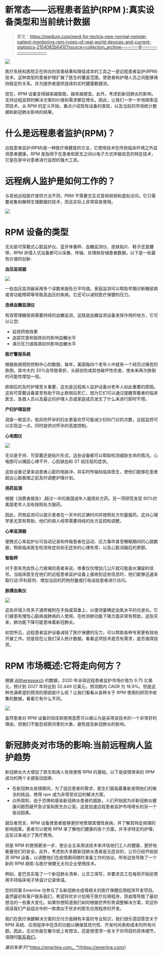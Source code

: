 # 新常态——远程患者监护(RPM ):真实设备类型和当前统计数据

> 原文：<https://medium.com/nerd-for-tech/a-new-normal-remote-patient-monitoring-rpm-types-of-real-world-devices-and-current-statistics-2154082b6410?source=collection_archive---------9----------------------->

![](img/132c9a1a6ba14820317b1f4e859c03a8.png)

医疗系统和医院正在转向的改善结果和降低成本的工具之一是远程患者监护(RPM)技术。这种类型的患者护理扩展了医生的覆盖范围，使患者和护理人员之间能够保持稳定的关系，并为提供者提供连续的实时健康数据流。

现在，RPM 设备变得越来越智能，越来越便宜。此外，考虑到新冠肺炎的影响，支持远程监控的解决方案的价值和需求都在增长。因此，让我们一步一步地探索这项技术，从 RPM 的定义开始，重点介绍现有设备的类型，以及当前的市场统计数据和新冠肺炎影响的结果。

# 什么是远程患者监护(RPM)？

远程患者监护(RPM)是一种医疗保健提供方法，它使用技术在传统临床环境之外监测患者健康。RPM 是指用于在患者和医生之间以电子方式传输信息的特定技术，它是在家中对患者进行监控的强大工具。

# 远程病人监护是如何工作的？

与其他远程医疗提供方法不同，PRM 不需要交互式音频视频和虚拟访问。它只需要收集和解释生理数据的技术，而且实际上非常容易使用。

![](img/1762486d818c27427376b64eef208094.png)

# RPM 设备的类型

无论是可穿戴式心脏监护仪、蓝牙体重秤、血糖监测仪、皮肤贴片、鞋子还是腰带，RPM 非侵入式设备都可以采集、传输、处理和存储患者数据。以下是一些最有价值的创新:

**血压监视器**

![](img/66fc94a5e0ca5f27500ef73461b4ae9a.png)

一些血压监测器采用多个读数来报告日平均值。家庭监测可以帮助早期诊断糖尿病或肾功能障碍等导致高血压的疾病。它还可以减轻医疗保健的压力。

**连续血糖监测仪**

有效管理糖尿病需要持续的血糖监测，这就是血糖监测设备发挥作用的地方，它可以让您:

*   监控药物效果
*   追踪饮食和锻炼如何影响血糖水平
*   演示压力或疾病如何影响血糖水平

**医疗警报系统**

根据疾病预防控制中心的数据，每年，美国每四个老年人中就有一个经历过痛苦的跌倒。其中大约 20%会导致骨折、头部创伤或其他破坏性伤害，使未来再次跌倒的可能性增加一倍。

跌倒后的及时护理至关重要，这也是远程病人监护设备对老年人如此重要的原因。这些可穿戴设备甚至有助于防止跌倒后死亡，因为它们可以通过提醒穿戴者的临床医生、急救人员以及最近的护理人员或家庭成员发生了什么来进行即时干预。

**产妇护理监控**

调查一致显示，低风险怀孕的妇女更喜欢尽可能减少妇科门诊的次数，远程监控可以实现这一点，同时提供对怀孕的高度控制。

**心电图仪**

![](img/7147baccb3298889be2ea12b9b35ecb1.png)

无论是手持、可穿戴还是贴片形式，这些设备都可以帮助检测威胁生命的情况。心电图可以捕捉心律不齐、心肌缺血和 ST 段压低的症状。

这些设备记录来自患者心脏的电脉冲，并实时传输给临床医生，使他们能够在患者超出心脏极限之前及时调整护理计划。

**用药监测**

根据《消费者报告》,超过一半的美国成年人服用处方药。另一项研究发现 60%的美国老年人没有按照处方服药。

因此，药物监测可以提示患者在一天中的正确时间并按照处方剂量服药。这对心理学家尤其有帮助，他们的病人经常需要持续的处方监控和调整。

**心率监测器**

便携式心率监护仪可自动记录和传输患者在运动、压力事件甚至睡眠期间的心跳数据，帮助临床医生检测有症状和无症状的心律失常，以及心脏消融后的房颤。

**智能秤**

对于患有充血性心力衰竭的患者来说，体重仅仅增加几公斤就可能是水潴留的信号。当临床医生在他们的远程患者监护设备上接收到这些信息时，他们能够迅速采取行动:开利尿剂、增加当前的药物剂量或打电话给患者进行访问。

**脉搏血氧仪**

![](img/14934e22e9194defd4d055f5ccd4d38f.png)

这些非侵入性夹子通常被附在手指或耳垂上，以便测量确定血氧水平的光波长。它们被患有慢性心脏病或肺病的人使用，在检测肺功能下降方面非常有帮助，这些天来，肺功能下降可能意味着新冠肺炎。

如您所见，远程患者监护设备减轻了医疗保健的压力，可以帮助各种专家更有效地开展工作。但是现在让我们深入统计数据，看看这项技术是否有需求，是否值得投资。

# RPM 市场概述:它将走向何方？

根据 [Alltheresearch](https://www.alltheresearch.com/report/714/remote-patient-monitoring-market) 的数据，2020 年全球远程患者监护市场价值为 9.75 亿美元，预计到 2027 年将达到 32.449 亿美元，预测期内 CAGR 为 18.9%。但是这种充满希望的预测的原因是什么呢？让我们看看从各种关于 RPM 使用的研究中收集的数据，看看它有什么不同。

![](img/6662aed483fd4bf0e7d40ded6933a8ad.png)

虽然患者对 RPM 设备的信任和使用意愿可以被认为是采用该技术的一个非常好的理由，但我们不能忽视房间里的大象，避免提及新冠肺炎的影响。

# 新冠肺炎对市场的影响:当前远程病人监护趋势

新冠肺炎大大增加了医生和病人有效使用 RPM 的基础。以下是疫情带来的 RPM 成功的两个关键驱动因素:

*   在新冠肺炎疫情期间，为了适应患者的需求，医生们面临着重新发明他们的做法的挑战，使得 rpm 成为非常受欢迎的解决方案。
*   众所周知，由于恐惧和感染新冠肺炎患者的威胁，人们开始因为非新冠肺炎健康问题而避开急诊室和医生办公室。这是加速远程患者监护市场增长的另一个驱动因素。

就后者而言，RPM 设备使患者能够更好地管理其慢性疾病，并了解其特定病理的影响因素。患者可以使用 RPM 来了解他们健康的各个方面，并寻求特定的护理，这反过来减少了医疗费用。

但是 RPM 的使用更进一步，使企业主采用该技术来评估他们工人的健康，更好地衡量他们的安全。此外，考虑到大多数新冠肺炎患者是无症状的，公司已经开始投资 RPM 设备，以调整他们在疫情期间随时准备工作的协议。所有这些导致了一个新的 RPM 趋势:与医疗保健无关的企业使用技术。

例如，星巴克实施了一个新冠肺炎清单，让员工填写，并要求员工在每班开始前使用手持临床电子体温计记录体温。

您的同事 Emerline 也参与了与新冠肺炎疫情相关的医疗保健应用程序开发项目。虽然最初有客户联系我们，希望将优步计划用于医疗应用程序，但疫情导致了最初想法的一些重大变化。如果你想知道我们如何根据世界形势调整解决方案，欢迎你阅读我们产品组合中的一款类似于优步的医生应用程序的开发。

我们在医疗保健解决方案的交付方面拥有丰富的专业知识，我们很乐意回答您关于 RPM 系统、应用程序中包含的功能以确保其现代性、开发时间表和成本的所有问题。因此，无论你是在餐巾纸上有想法，还是想澄清一些关于你项目的具体细节，请随时[联系我们](https://emerline.com/contact-us)。

*最初发表于*[*https://emerline.com。*](https://emerline.com/)
